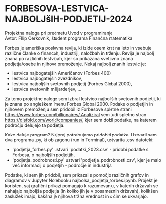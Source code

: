# FORBESOVA-LESTVICA-NAJBOLJšIH-PODJETIJ-2024

Projektna naloga pri predmetu Uvod v programiranje  
Avtor: FIlip Cerkovnik, študent programa Finančna matematika  

Forbes je ameriška poslovna revija, ki izide osem krat na leto in vsebuje različne članke o financah, industriji, naložbah in trženju. Revija je najbolj znana po različnih lestvicah, kjer so prikazana svetovno znana podjetja/osebe in njihovo premoženje.
Nekaj najbolj znanih lestvic je:

- lestvica najbogatejših Američanov (Forbes 400),
- lestvica najbogatejših zvezdnikov,
- lestvica najboljših svetovnih podjetij (Forbes Global 2000),
- lestvica svetovnih milijarderjev, ...


Za temo projektne naloge sem izbral lestvico najboljših svetovnih podjetij, ki je znana po angleškem imenu Forbes Global 2000. Podake o podjetjih in njihovem premoženju sem pridobil iz Forbesove spletne strani https://www.forbes.com/billionaires/.Analiziral sem tudi spletno stran https://disfold.com/world/companies/, kjer sem dobil podatke, na katerem področju delujejo ta podjetja.

Kako deluje program?
Najprej potrebujemo pridobiti podatke. Ustvaril sem dva programa .py, ki ob zagonu (run in Terminal), ustvarita .csv datoteki:

- 'podjetja_forbes.py' ustvari 'podatki_2023.csv' - pridobi podatke s Forbesa, o najboljših podjetjih,
- 'podjetja_podrobnosti.py' ustvari 'podjetja_podrobnosti.csv', kjer je malo več informacij o podjetjih - področje in industrija.


Podatke, ki sem jih pridobil, sem prikazal s pomočjo različnih grafov in diagramov v Jupyter Notebooku najbolsa_podjetja_forbes.ipynb. Projekt je koristen, saj grafični prikazi pomagajo k razumevanju, v katerih državah se nahajajo najboljša podjetja (in koliko jih je v posameznih državah), kolikšen zaslužek imajo, kakšna je njihova tržna vrednost in s čim se ukvarjajo.

